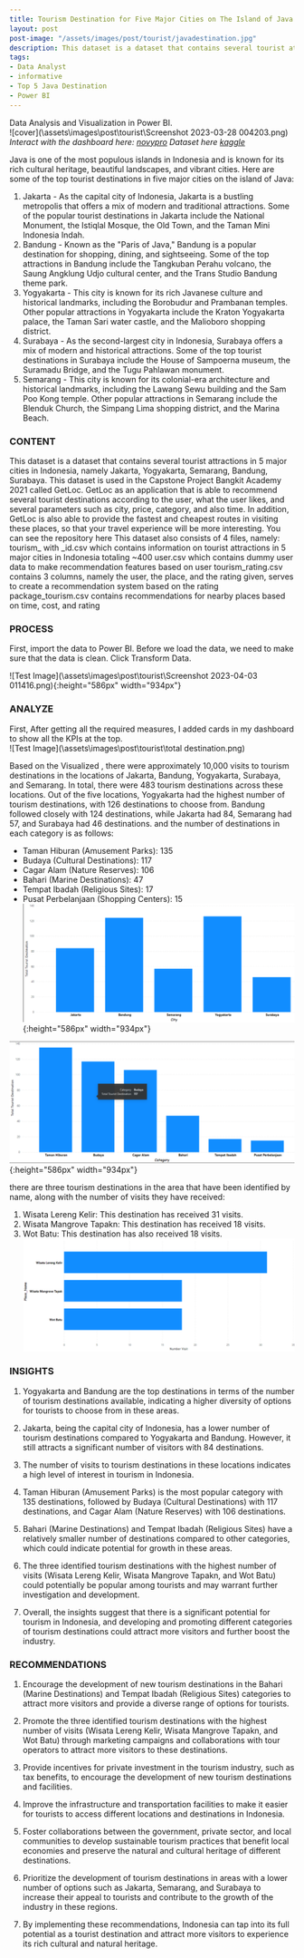 ```yaml
---
title: Tourism Destination for Five Major Cities on The Island of Java
layout: post
post-image: "/assets/images/post/tourist/javadestination.jpg"
description: This dataset is a dataset that contains several tourist attractions in 5 major cities in Indonesia, namely Jakarta, Yogyakarta, Semarang, Bandung, Surabaya.
tags:
- Data Analyst
- informative
- Top 5 Java Destination
- Power BI
---
```

Data Analysis and Visualization in Power BI.<br>
![cover](\assets\images\post\tourist\Screenshot 2023-03-28 004203.png)<br>
*Interact with the dashboard here: [novypro](https://www.novypro.com/project/wwwnovyprocomprofileprojectsaliproject)*
*Dataset here [kaggle](https://www.kaggle.com/datasets/aprabowo/indonesia-tourism-destination)*<br>

Java is one of the most populous islands in Indonesia and is known for its rich cultural heritage, beautiful landscapes, and vibrant cities. Here are some of the top tourist destinations in five major cities on the island of Java:
1. Jakarta - As the capital city of Indonesia, Jakarta is a bustling metropolis that offers a mix of modern and traditional attractions. Some of the popular tourist destinations in Jakarta include the National Monument, the Istiqlal Mosque, the Old Town, and the Taman Mini Indonesia Indah.
2. Bandung - Known as the "Paris of Java," Bandung is a popular destination for shopping, dining, and sightseeing. Some of the top attractions in Bandung include the Tangkuban Perahu volcano, the Saung Angklung Udjo cultural center, and the Trans Studio Bandung theme park.
3. Yogyakarta - This city is known for its rich Javanese culture and historical landmarks, including the Borobudur and Prambanan temples. Other popular attractions in Yogyakarta include the Kraton Yogyakarta palace, the Taman Sari water castle, and the Malioboro shopping district.
4. Surabaya - As the second-largest city in Indonesia, Surabaya offers a mix of modern and historical attractions. Some of the top tourist destinations in Surabaya include the House of Sampoerna museum, the Suramadu Bridge, and the Tugu Pahlawan monument.
5. Semarang - This city is known for its colonial-era architecture and historical landmarks, including the Lawang Sewu building and the Sam Poo Kong temple. Other popular attractions in Semarang include the Blenduk Church, the Simpang Lima shopping district, and the Marina Beach.

### **CONTENT**<br>

This dataset is a dataset that contains several tourist attractions in 5 major cities in Indonesia, namely Jakarta, Yogyakarta, Semarang, Bandung, Surabaya. This dataset is used in the Capstone Project Bangkit Academy 2021 called GetLoc. GetLoc as an application that is able to recommend several tourist destinations according to the user, what the user likes, and several parameters such as city, price, category, and also time. In addition, GetLoc is also able to provide the fastest and cheapest routes in visiting these places, so that your travel experience will be more interesting. You can see the repository here
This dataset also consists of 4 files, namely:
tourism_ with _id.csv which contains information on tourist attractions in 5 major cities in Indonesia totaling ~400
user.csv which contains dummy user data to make recommendation features based on user
tourism_rating.csv contains 3 columns, namely the user, the place, and the rating given, serves to create a recommendation system based on the rating
package_tourism.csv contains recommendations for nearby places based on time, cost, and rating

### **PROCESS**<br>

First, import the data to Power BI. Before we load the data, we need to make sure that the data is clean. Click Transform Data.

![Test Image](\assets\images\post\tourist\Screenshot 2023-04-03 011416.png){:height="586px" width="934px"}<br>

### **ANALYZE**<br>

First, After getting all the required measures, I added cards in my dashboard to show all the KPIs at the top.<br>
![Test Image](\assets\images\post\tourist\total destination.png)<br>

Based on the Visualized , there were approximately 10,000 visits to tourism destinations in the locations of Jakarta, Bandung, Yogyakarta, Surabaya, and Semarang. In total, there were 483 tourism destinations across these locations.
Out of the five locations, Yogyakarta had the highest number of tourism destinations, with 126 destinations to choose from. Bandung followed closely with 124 destinations, while Jakarta had 84, Semarang had 57, and Surabaya had 46 destinations.
and the number of destinations in each category is as follows:
* Taman Hiburan (Amusement Parks): 135
* Budaya (Cultural Destinations): 117
* Cagar Alam (Nature Reserves): 106
* Bahari (Marine Destinations): 47
* Tempat Ibadah (Religious Sites): 17
* Pusat Perbelanjaan (Shopping Centers): 15<br>
![Test Image](\assets\images\post\tourist\fivecity.png){:height="586px" width="934px"}<br>

![Test Image](\assets\images\post\tourist\categorytouristdestination.png){:height="586px" width="934px"}<br>


there are three tourism destinations in the area that have been identified by name, along with the number of visits they have received:

1. Wisata Lereng Kelir: This destination has received 31 visits.
2. Wisata Mangrove Tapakn: This destination has received 18 visits.
3. Wot Batu: This destination has also received 18 visits.<br>
![Test Image](\assets\images\post\tourist\placecitynumbervisit.png)<br>

### **INSIGHTS**<br>

1. Yogyakarta and Bandung are the top destinations in terms of the number of tourism destinations available, indicating a higher diversity of options for tourists to choose from in these areas.

2. Jakarta, being the capital city of Indonesia, has a lower number of tourism destinations compared to Yogyakarta and Bandung. However, it still attracts a significant number of visitors with 84 destinations.

3. The number of visits to tourism destinations in these locations indicates a high level of interest in tourism in Indonesia.

4. Taman Hiburan (Amusement Parks) is the most popular category with 135 destinations, followed by Budaya (Cultural Destinations) with 117 destinations, and Cagar Alam (Nature Reserves) with 106 destinations.

5. Bahari (Marine Destinations) and Tempat Ibadah (Religious Sites) have a relatively smaller number of destinations compared to other categories, which could indicate potential for growth in these areas.

6. The three identified tourism destinations with the highest number of visits (Wisata Lereng Kelir, Wisata Mangrove Tapakn, and Wot Batu) could potentially be popular among tourists and may warrant further investigation and development.

7. Overall, the insights suggest that there is a significant potential for tourism in Indonesia, and developing and promoting different categories of tourism destinations could attract more visitors and further boost the industry.

### **RECOMMENDATIONS**<br>

1. Encourage the development of new tourism destinations in the Bahari (Marine Destinations) and Tempat Ibadah (Religious Sites) categories to attract more visitors and provide a diverse range of options for tourists.

2. Promote the three identified tourism destinations with the highest number of visits (Wisata Lereng Kelir, Wisata Mangrove Tapakn, and Wot Batu) through marketing campaigns and collaborations with tour operators to attract more visitors to these destinations.

3. Provide incentives for private investment in the tourism industry, such as tax benefits, to encourage the development of new tourism destinations and facilities.

4. Improve the infrastructure and transportation facilities to make it easier for tourists to access different locations and destinations in Indonesia.

5. Foster collaborations between the government, private sector, and local communities to develop sustainable tourism practices that benefit local economies and preserve the natural and cultural heritage of different destinations.

6. Prioritize the development of tourism destinations in areas with a lower number of options such as Jakarta, Semarang, and Surabaya to increase their appeal to tourists and contribute to the growth of the industry in these regions.

7. By implementing these recommendations, Indonesia can tap into its full potential as a tourist destination and attract more visitors to experience its rich cultural and natural heritage.
